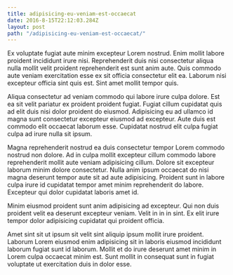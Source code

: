 ```yaml
---
title: adipisicing-eu-veniam-est-occaecat
date: 2016-8-15T22:12:03.284Z
layout: post
path: "/adipisicing-eu-veniam-est-occaecat/"
---
```


Ex voluptate fugiat aute minim excepteur Lorem nostrud. Enim mollit labore proident incididunt irure nisi. Reprehenderit duis nisi consectetur aliqua nulla mollit velit proident reprehenderit est sunt anim aute. Quis commodo aute veniam exercitation esse ex sit officia consectetur elit ea. Laborum nisi excepteur officia sint quis est. Sint amet mollit tempor quis.

Aliqua consectetur ad veniam commodo qui labore irure culpa dolore. Est ea sit velit pariatur ex proident proident fugiat. Fugiat cillum cupidatat quis ad elit duis nisi dolor proident do eiusmod. Adipisicing eu ad ullamco id magna sunt consectetur excepteur eiusmod ad excepteur. Aute duis est commodo elit occaecat laborum esse. Cupidatat nostrud elit culpa fugiat culpa ad irure nulla sit ipsum.

Magna reprehenderit nostrud ea duis consectetur tempor Lorem commodo nostrud non dolore. Ad in culpa mollit excepteur cillum commodo labore reprehenderit mollit aute veniam adipisicing cillum. Dolore sit excepteur laborum minim dolore consectetur. Nulla anim ipsum occaecat do nisi magna deserunt tempor aute sit ad aute adipisicing. Proident sunt in labore culpa irure id cupidatat tempor amet minim reprehenderit do labore. Excepteur qui dolor cupidatat laboris amet id.

Minim eiusmod proident sunt anim adipisicing ad excepteur. Qui non duis proident velit ea deserunt excepteur veniam. Velit in in in sint. Ex elit irure tempor dolor adipisicing cupidatat qui proident officia.

Amet sint sit ut ipsum sit velit sint aliquip ipsum mollit irure proident. Laborum Lorem eiusmod enim adipisicing sit in laboris eiusmod incididunt laborum fugiat sunt id laborum. Mollit et do irure deserunt amet minim in Lorem culpa occaecat minim est. Sunt mollit in consequat sunt in fugiat voluptate ut exercitation duis in dolor esse.